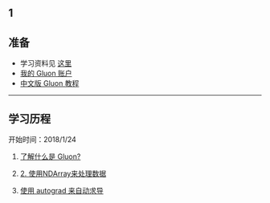 1
----

## 准备

- 学习资料见 [这里](https://github.com/q735613050/XinetStudio/blob/master/学习材料.md)
- [我的 Gluon 账户](https://discuss.gluon.ai/u/xinet/summary)
- [中文版 Gluon 教程](http://zh.gluon.ai/index.html#)

-----

## 学习历程

开始时间：2018/1/24

1. [了解什么是 Gluon?](https://github.com/q735613050/XinetStudio/blob/master/Gluon%20简介.md#L1)

2. [2. 使用NDArray来处理数据](https://nbviewer.jupyter.org/github/q735613050/XinetStudio/blob/master/mxnet-gluon-tutorial/2.%20使用NDArray来处理数据.ipynb)

3. [使用 autograd 来自动求导](https://nbviewer.jupyter.org/github/q735613050/XinetStudio/blob/master/mxnet-gluon-tutorial/3.%20使用%20autograd%20来自动求导.ipynb)
